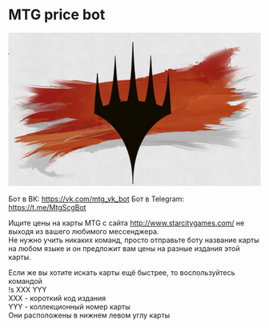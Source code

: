 # MTG price bot
![Logo](/Logo.jpg)

Бот в ВК: https://vk.com/mtg_vk_bot
Бот в Telegram: https://t.me/MtgScgBot

Ищите цены на карты MTG с сайта http://www.starcitygames.com/ не выходя из вашего любимого мессенджера.  
Не нужно учить никаких команд, просто отправьте боту название карты на любом языке и он предложит вам цены на разные издания этой карты.  
  
Если же вы хотите искать карты ещё быстрее, то воспользуйтесь командой  
!s XXX YYY  
XXX - короткий код издания  
YYY - коллекционный номер карты  
Они расположены в нижнем левом углу карты  
